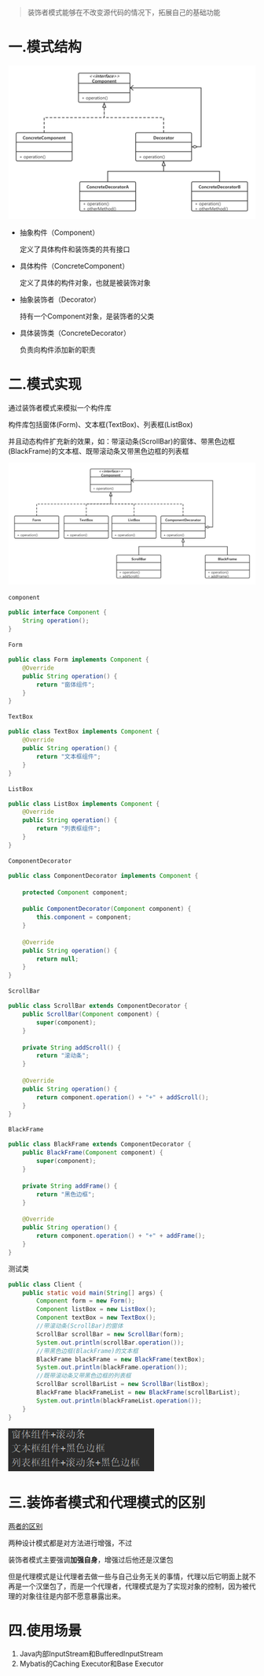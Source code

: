 > 装饰者模式能够在不改变源代码的情况下，拓展自己的基础功能

# 一.模式结构

![](https://raw.githubusercontent.com/MrWater233/PictureHost/master/20201011130530.png)

- 抽象构件（Component）

  定义了具体构件和装饰类的共有接口

- 具体构件（ConcreteComponent）

  定义了具体的构件对象，也就是被装饰对象

- 抽象装饰者（Decorator）

  持有一个Component对象，是装饰者的父类

- 具体装饰类（ConcreteDecorator）

  负责向构件添加新的职责

# 二.模式实现

通过装饰者模式来模拟一个构件库

构件库包括窗体(Form)、文本框(TextBox)、列表框(ListBox)

并且动态构件扩充新的效果，如：带滚动条(ScrollBar)的窗体、带黑色边框(BlackFrame)的文本框、既带滚动条又带黑色边框的列表框

![](https://raw.githubusercontent.com/MrWater233/PictureHost/master/20201011130819.png)

`component`

```java
public interface Component {
	String operation();
}
```

`Form`

```java
public class Form implements Component {
	@Override
	public String operation() {
		return "窗体组件";
	}
}
```

`TextBox`

```java
public class TextBox implements Component {
	@Override
	public String operation() {
		return "文本框组件";
	}
}
```

`ListBox`

```java
public class ListBox implements Component {
	@Override
	public String operation() {
		return "列表框组件";
	}
}
```

`ComponentDecorator`

```java
public class ComponentDecorator implements Component {

	protected Component component;

	public ComponentDecorator(Component component) {
		this.component = component;
	}

	@Override
	public String operation() {
		return null;
	}
}
```

`ScrollBar`

```java
public class ScrollBar extends ComponentDecorator {
	public ScrollBar(Component component) {
		super(component);
	}

	private String addScroll() {
		return "滚动条";
	}

	@Override
	public String operation() {
		return component.operation() + "+" + addScroll();
	}
}
```

`BlackFrame`

```java
public class BlackFrame extends ComponentDecorator {
	public BlackFrame(Component component) {
		super(component);
	}

	private String addFrame() {
		return "黑色边框";
	}

	@Override
	public String operation() {
		return component.operation() + "+" + addFrame();
	}
}
```

测试类

```java
public class Client {
	public static void main(String[] args) {
		Component form = new Form();
		Component listBox = new ListBox();
		Component textBox = new TextBox();
		//带滚动条(ScrollBar)的窗体
		ScrollBar scrollBar = new ScrollBar(form);
		System.out.println(scrollBar.operation());
		//带黑色边框(BlackFrame)的文本框
		BlackFrame blackFrame = new BlackFrame(textBox);
		System.out.println(blackFrame.operation());
		//既带滚动条又带黑色边框的列表框
		ScrollBar scrollBarList = new ScrollBar(listBox);
		BlackFrame blackFrameList = new BlackFrame(scrollBarList);
		System.out.println(blackFrameList.operation());
	}
}
```

![](https://raw.githubusercontent.com/MrWater233/PictureHost/master/20201011131329.png)

# 三.装饰者模式和代理模式的区别

[两者的区别](https://www.zhihu.com/question/41988550)

两种设计模式都是对方法进行增强，不过

装饰者模式主要强调**加强自身**，增强过后他还是汉堡包

但是代理模式是让代理者去做一些与自己业务无关的事情，代理以后它明面上就不再是一个汉堡包了，而是一个代理者，代理模式是为了实现对象的控制，因为被代理的对象往往是内部不愿意暴露出来。

# 四.使用场景

1. Java内部InputStream和BufferedInputStream
2. Mybatis的Caching Executor和Base Executor